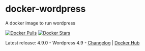 # docker-wordpress
A docker image to run wordpress

[![Docker Pulls](https://img.shields.io/docker/pulls/osixia/wordpress.svg)][hub]
[![Docker Stars](https://img.shields.io/docker/stars/osixia/wordpress.svg)][hub]

[hub]: https://hub.docker.com/r/osixia/wordpress/

Latest release: 4.9.0 - Wordpress 4.9 -  [Changelog](CHANGELOG.md) | [Docker Hub](https://hub.docker.com/r/osixia/wordpress) 
